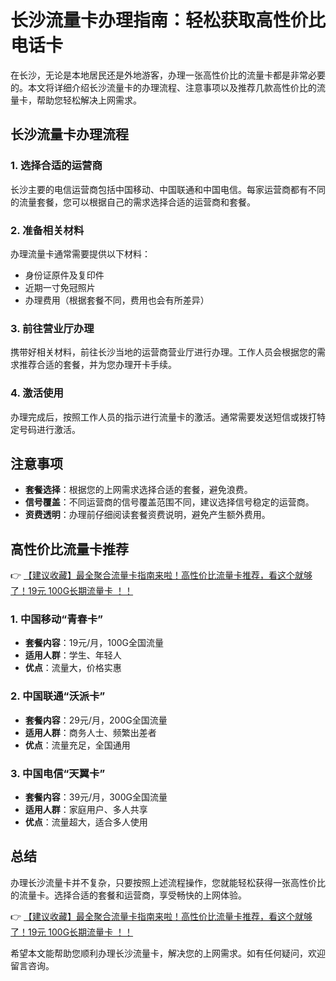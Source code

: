# 长沙流量卡办理指南：轻松获取高性价比电话卡

在长沙，无论是本地居民还是外地游客，办理一张高性价比的流量卡都是非常必要的。本文将详细介绍长沙流量卡的办理流程、注意事项以及推荐几款高性价比的流量卡，帮助您轻松解决上网需求。

## 长沙流量卡办理流程

### 1. 选择合适的运营商
长沙主要的电信运营商包括中国移动、中国联通和中国电信。每家运营商都有不同的流量套餐，您可以根据自己的需求选择合适的运营商和套餐。

### 2. 准备相关材料
办理流量卡通常需要提供以下材料：
- 身份证原件及复印件
- 近期一寸免冠照片
- 办理费用（根据套餐不同，费用也会有所差异）

### 3. 前往营业厅办理
携带好相关材料，前往长沙当地的运营商营业厅进行办理。工作人员会根据您的需求推荐合适的套餐，并为您办理开卡手续。

### 4. 激活使用
办理完成后，按照工作人员的指示进行流量卡的激活。通常需要发送短信或拨打特定号码进行激活。

## 注意事项
- **套餐选择**：根据您的上网需求选择合适的套餐，避免浪费。
- **信号覆盖**：不同运营商的信号覆盖范围不同，建议选择信号稳定的运营商。
- **资费透明**：办理前仔细阅读套餐资费说明，避免产生额外费用。

## 高性价比流量卡推荐

👉 [【建议收藏】最全聚合流量卡指南来啦！高性价比流量卡推荐，看这个就够了！19元 100G长期流量卡 ！！](https://bit.ly/Liuliangka)

### 1. 中国移动“青春卡”
- **套餐内容**：19元/月，100G全国流量
- **适用人群**：学生、年轻人
- **优点**：流量大，价格实惠

### 2. 中国联通“沃派卡”
- **套餐内容**：29元/月，200G全国流量
- **适用人群**：商务人士、频繁出差者
- **优点**：流量充足，全国通用

### 3. 中国电信“天翼卡”
- **套餐内容**：39元/月，300G全国流量
- **适用人群**：家庭用户、多人共享
- **优点**：流量超大，适合多人使用

## 总结
办理长沙流量卡并不复杂，只要按照上述流程操作，您就能轻松获得一张高性价比的流量卡。选择合适的套餐和运营商，享受畅快的上网体验。

👉 [【建议收藏】最全聚合流量卡指南来啦！高性价比流量卡推荐，看这个就够了！19元 100G长期流量卡 ！！](https://bit.ly/Liuliangka)

希望本文能帮助您顺利办理长沙流量卡，解决您的上网需求。如有任何疑问，欢迎留言咨询。